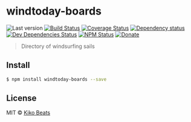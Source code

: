 # windtoday-boards

![Last version](https://img.shields.io/github/tag/Kikobeats/windtoday-boards.svg?style=flat-square)
[![Build Status](https://img.shields.io/travis/Kikobeats/windtoday-boards/master.svg?style=flat-square)](https://travis-ci.org/Kikobeats/windtoday-boards)
[![Coverage Status](https://img.shields.io/coveralls/Kikobeats/windtoday-boards.svg?style=flat-square)](https://coveralls.io/github/Kikobeats/windtoday-boards)
[![Dependency status](https://img.shields.io/david/Kikobeats/windtoday-boards.svg?style=flat-square)](https://david-dm.org/Kikobeats/windtoday-boards)
[![Dev Dependencies Status](https://img.shields.io/david/dev/Kikobeats/windtoday-boards.svg?style=flat-square)](https://david-dm.org/Kikobeats/windtoday-boards#info=devDependencies)
[![NPM Status](https://img.shields.io/npm/dm/windtoday-boards.svg?style=flat-square)](https://www.npmjs.org/package/windtoday-boards)
[![Donate](https://img.shields.io/badge/donate-paypal-blue.svg?style=flat-square)](https://paypal.me/Kikobeats)

> Directory of windsurfing sails

## Install

```bash
$ npm install windtoday-boards --save
```

## License

MIT © [Kiko Beats](https://github.com/Kikobeats)
